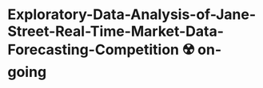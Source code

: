 # Exploratory-Data-Analysis-of-Jane-Street-Real-Time-Market-Data-Forecasting-Competition ☢️ on-going 
